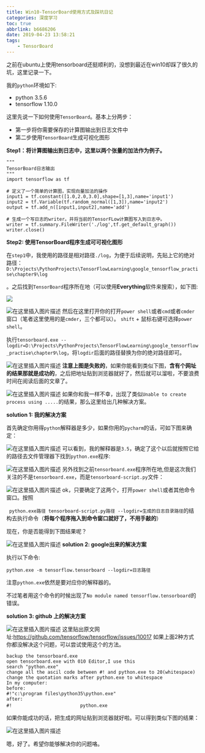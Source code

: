 ```yaml
---
title: Win10-TensorBoard使用方式及踩坑日记
categories: 深度学习
toc: true
abbrlink: b6686206
date: 2019-04-23 13:58:21
tags:
	- TensorBoard
---
```



之前在ubuntu上使用tensorboard还挺顺利的，没想到最近在win10却踩了很久的坑，这里记录一下。

<!-- more -->

我的`python`环境如下:

- python 3.5.6
- tensorflow 1.10.0



这里先说一下如何使用`TensorBoard`。基本上分两步：
- 第一步将你需要保存的计算图输出到日志文件中
-  第二步使用`TensorBoard`生成可视化图形

**Step1：将计算图输出到日志中，这里以两个张量的加法作为例子。**

```
"""
TensorBoard日志输出
"""
import tensorflow as tf

# 定义了一个简单的计算图，实现向量加法的操作
input1 = tf.constant([1.0,2.0,3.0],shape=[1,3],name='input1')
input2 = tf.Variable(tf.random_normal([1,3]),name='input2')
output = tf.add_n([input1,input2],name='add')

# 生成一个写日志的writer。并将当前的TensorFLow计算图写入到日志中。
writer = tf.summary.FileWriter('./log',tf.get_default_graph())
writer.close()
```

**Step2: 使用TensorBoard程序生成可可视化图形**

在`step1`中，我使用的路径是相对路径`./log`，为便于后续说明，先贴上它的绝对路径：`D:\Projects\PythonProjects\TensorFlowLearning\google_tensorflow_practise\chapter9\log`

。之后找到`TensorBoard`程序所在地（可以使用**Everything**软件来搜索），如下图:

![](https://pic.superbed.cn/item/5cfbb5ea451253d178d9d42b.png)

![在这里插入图片描述](https://pic.superbed.cn/item/5cfbb790451253d178d9ec24.png)
然后在这里打开你的打开`power shell`或者`cmd`或者`cmder`窗口（笔者这里使用的是`cmder`，三个都可以）。
`shift` + 鼠标右键可选择`power shell`。

执行`tensorboard.exe --logdir=D:\Projects\PythonProjects\TensorFlowLearning\google_tensorflow_practise\chapter9\log`，将`logdir`后面的路径替换为你的绝对路径即可。

![在这里插入图片描述](https://pic.superbed.cn/item/5cfbb7a0451253d178d9ed2b.png)
**注意上图是失败的**，如果你能看到类似下图，**含有个网址的结果那就是成功的**，之后把地址贴到浏览器就好了，然后就可以溜啦，不要浪费时间在阅读后面的文章了。

![在这里插入图片描述](https://pic.superbed.cn/item/5cfbb7a9451253d178d9edd8.png)
如果你和我一样不幸，出现了类似`Unable to create process using .....`的结果，那么这里给出几种解决方案。

**solution 1: 我的解决方案**

首先确定你用得`python`解释器是多少，如果你用的`pycharm`的话，可如下图来确定：

![在这里插入图片描述](https://pic.superbed.cn/item/5cfbb7a9451253d178d9edd8.png)
可以看到，我的解释器是`3.5`，确定了这个以后就按照它给的路径去文件管理器下找到`python.exe`程序:

![在这里插入图片描述](https://pic.superbed.cn/item/5cfbb7b2451253d178d9ee5b.png)
另外找到之前`tensorboard.exe`程序所在地,但是这次我们关注的不是`tensorboard.exe`，而是`tensorboard-script.py`文件：

![在这里插入图片描述](https://pic.superbed.cn/item/5cfbb7c4451253d178d9ef65.png)
ok，只要确定了这两个，打开`power shell`或者其他命令窗口。按照

` python.exe路径 tensorboard-script.py路径 --logdir=生成的日志目录路径`的结构去执行命令（**将每个程序拖入到命令窗口就好了，不用手敲的**）

现在，你是否能得到下图结果呢？

![在这里插入图片描述](https://pic2.superbed.cn/item/5cfbb7d2451253d178d9f05e.png)
**solution 2: google出来的解决方案**

执行以下命令:

`python.exe -m tensorflow.tensorboard --logdir=日志路径`

注意`python.exe`依然是要对应你的解释器的。

不过笔者用这个命令的时候出现了`No module named tensorflow.tensorboard`的错误。

**solution 3: github 上的解决方案**

![在这里插入图片描述](https://pic.superbed.cn/item/5cfbb7da451253d178d9f0e1.png)
这里贴出原文网址:https://github.com/tensorflow/tensorflow/issues/10017
如果上面2种方式你都没解决这个问题，可以尝试使用这个的方法。

```
backup the tensorboard.exe
open tensorboard.exe with 010 Editor,I use this
search "python.exe"
change all the ascil code between #! and python.exe to 20(whitespace)
change the quotation marks after python.exe to whitespace
In my computer:
before:
#!"c:\program files\python35\python.exe"
after:
#!　　　　　　　　　　　　　　　python.exe
```



如果你能成功的话，把生成的网址贴到浏览器就好啦。可以得到类似下图的结果：

![在这里插入图片描述](https://pic.superbed.cn/item/5cfbb7ef451253d178d9f258.png)


嗯，好了。希望你能够解决你的问题咯。

